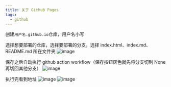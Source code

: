 ```yaml
---
title: 关于 Github Pages
tags:
  - github
---
```

创建`用户名.github.io`仓库，用户名小写

选择想要部署的仓库，选择要部署的分支，选择 index.html、index.md、README.md 所在文件夹
![image](https://github.com/ReinerLau/github-guide/assets/103234074/979c771c-e0a4-410b-bc87-bfa64c28fa89)

保存之后自动执行 github action workflow（保存按钮灰色就先将分支切到 None 再切回其他分支）
![image](https://github.com/ReinerLau/github-guide/assets/103234074/5eafb328-fbd8-43bd-a9b6-eedd03e35dc4)

执行完看到地址
![image](https://github.com/ReinerLau/github-guide/assets/103234074/8d82104c-3c4f-425f-8db7-26406254469f)
![image](https://github.com/ReinerLau/github-guide/assets/103234074/da3a0690-f11c-4125-a3e1-57fc1ba2b398)